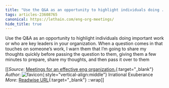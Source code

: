 ```yaml
---
title: "Use the Q&A as an opportunity to highlight individuals doing ..."
tags: articles-23608765
canonical: https://lethain.com/eng-org-meetings/
hide_title: true
---
```


Use the Q&A as an opportunity to highlight individuals doing important work or who are key leaders in your organization. When a question comes in that touches on someone’s work, I warn them that I’m going to share my thoughts quickly before passing the question to them, giving them a few minutes to prepare, share my thoughts, and then pass it over to them


[[_Source_: [Meetings for an effective eng organization.](https://lethain.com/eng-org-meetings/){:target="_blank"}<br>
_Author_: ![favicon](https://s2.googleusercontent.com/s2/favicons?domain=lethain.com){:style="vertical-align:middle"} Irrational Exuberance<br>
_More_: [Readwise URL](https://readwise.io/open/462391604){:target="_blank"}
::wrap]]